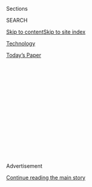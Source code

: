 <div id="app">

<div>

<div>

<div>

<div class="NYTAppHideMasthead css-1q2w90k e1suatyy0">

<div class="section css-ui9rw0 e1suatyy2">

<div class="css-eph4ug er09x8g0">

<div class="css-6n7j50">

</div>

<span class="css-1dv1kvn">Sections</span>

<div class="css-10488qs">

<span class="css-1dv1kvn">SEARCH</span>

</div>

[Skip to content](#site-content)[Skip to site
index](#site-index)

</div>

<div id="masthead-section-label" class="css-1wr3we4 eaxe0e00">

[Technology](https://www.nytimes.com/section/technology)

</div>

<div class="css-10698na e1huz5gh0">

</div>

</div>

<div id="masthead-bar-one" class="section hasLinks css-15hmgas e1csuq9d3">

<div class="css-uqyvli e1csuq9d0">

</div>

<div class="css-1uqjmks e1csuq9d1">

</div>

<div class="css-9e9ivx">

[](https://myaccount.nytimes.com/auth/login?response_type=cookie&client_id=vi)

</div>

<div class="css-1bvtpon e1csuq9d2">

[Today’s
Paper](https://www.nytimes.com/section/todayspaper)

</div>

</div>

</div>

</div>

<div data-aria-hidden="false">

<div id="site-content" data-role="main">

<div>

<div class="css-1aor85t" style="opacity:0.000000001;z-index:-1;visibility:hidden">

<div class="css-1hqnpie">

<div class="css-epjblv">

<span class="css-17xtcya">[Technology](/section/technology)</span><span class="css-x15j1o">|</span><span class="css-fwqvlz">How
Huawei Wooed Europe With Sponsorships, Investments and
Promises</span>

</div>

<div class="css-k008qs">

<div class="css-1iwv8en">

<span class="css-18z7m18"></span>

<div>

</div>

</div>

<span class="css-1n6z4y">https://nyti.ms/2RZava0</span>

<div class="css-1705lsu">

<div class="css-4xjgmj">

<div class="css-4skfbu" data-role="toolbar" data-aria-label="Social Media Share buttons, Save button, and Comments Panel with current comment count" data-testid="share-tools">

  - 
  - 
  - 
  - 
    
    <div class="css-6n7j50">
    
    </div>

  - 
  - 

</div>

</div>

</div>

</div>

</div>

</div>

<div id="NYT_TOP_BANNER_REGION" class="css-13pd83m">

</div>

<div id="top-wrapper" class="css-1sy8kpn">

<div id="top-slug" class="css-l9onyx">

Advertisement

</div>

[Continue reading the main
story](#after-top)

<div class="ad top-wrapper" style="text-align:center;height:100%;display:block;min-height:250px">

<div id="top" class="place-ad" data-position="top" data-size-key="top">

</div>

</div>

<div id="after-top">

</div>

</div>

<div id="sponsor-wrapper" class="css-1hyfx7x">

<div id="sponsor-slug" class="css-19vbshk">

Supported by

</div>

[Continue reading the main
story](#after-sponsor)

<div id="sponsor" class="ad sponsor-wrapper" style="text-align:center;height:100%;display:block">

</div>

<div id="after-sponsor">

</div>

</div>

<div class="css-1vkm6nb ehdk2mb0">

# How Huawei Wooed Europe With Sponsorships, Investments and Promises

</div>

<div class="css-79elbk" data-testid="photoviewer-wrapper">

<div class="css-z3e15g" data-testid="photoviewer-wrapper-hidden">

</div>

<div class="css-1a48zt4 ehw59r15" data-testid="photoviewer-children">

![<span class="css-16f3y1r e13ogyst0" data-aria-hidden="true">Huawei's
booth at last year's Mobile World Congress in Barcelona, Spain. The
company plans to announce new handsets and provide an update of its 5G
plans next month at this year's
conference.</span><span class="css-cnj6d5 e1z0qqy90" itemprop="copyrightHolder"><span class="css-1ly73wi e1tej78p0">Credit...</span><span><span>Eric
Gaillard/Reuters</span></span></span>](https://static01.nyt.com/images/2019/01/18/business/00europehuawei01/00europehuawei01-articleLarge.jpg?quality=75&auto=webp&disable=upscale)

</div>

</div>

<div class="css-xt80pu e12qa4dv0">

<div class="css-18e8msd">

<div class="css-vp77d3 epjyd6m0">

<div class="css-1baulvz">

By [<span class="css-1baulvz" itemprop="name">Adam
Satariano</span>](https://www.nytimes.com/by/adam-satariano) and
[<span class="css-1baulvz last-byline" itemprop="name">Raymond
Zhong</span>](https://www.nytimes.com/by/raymond-zhong)

</div>

</div>

  - Jan. 22,
    2019

  - 
    
    <div class="css-4xjgmj">
    
    <div class="css-d8bdto" data-role="toolbar" data-aria-label="Social Media Share buttons, Save button, and Comments Panel with current comment count" data-testid="share-tools">
    
      - 
      - 
      - 
      - 
        
        <div class="css-6n7j50">
        
        </div>
    
      - 
      - 
    
    </div>
    
    </div>

</div>

<div class="css-tk9fsr">

[阅读简体中文版](https://cn.nytimes.com/technology/20190123/huawei-europe-china/ "Read in Simplified Chinese")[閱讀繁體中文版](https://cn.nytimes.com/technology/20190123/huawei-europe-china/zh-hant/ "Read in Traditional Chinese")

</div>

</div>

<div class="section meteredContent css-1r7ky0e" name="articleBody" itemprop="articleBody">

<div class="css-1fanzo5 StoryBodyCompanionColumn">

<div class="css-53u6y8">

LONDON — When new employees join Huawei, they are given books about the
Chinese telecommunications company’s achievements. One featured
accomplishment is how the company has thrived in Europe.

A chapter in one of the books describes the hard work of Huawei
employees to win over European telecom providers and sell them equipment
that forms the backbone of mobile wireless networks. It says little
about how the company has also subtly lobbied, promised jobs and made
research investments to ingratiate itself with European governments over
the last 15 years.

In Britain, for example, Huawei set up a special corporate board, led by
John Browne, a former chief executive of the oil giant BP. It donated to
schools, including Cambridge University; held parties for political
leaders; and sponsored prominent charities like the Prince’s Trust,
founded by Prince Charles. In Germany, Huawei opened facilities to
conduct research on new innovations and sponsored events, including the
recent convention of Germany’s governing Christian Democratic Union
party.

European governments have been welcoming. Last year, after Huawei
announced a five-year commitment to spend [3 billion pounds, or about
$3.8 billion, to
expand](https://www.huawei.com/en/press-events/news/2018/2/Huawei-new3bn-fiveyear-commitment-UK)
in Britain, where the company employs 1,500 workers, Prime Minister
Theresa May met in Beijing with Sun Yafang, Huawei’s chairwoman.
Chancellor Angela Merkel of Germany posed for
[pictures](https://www.huawei.eu/media-centre/press-releases/chancellor-merkel-visits-huawei-dlt-2018)
at the company’s booth at a trade show last year.

</div>

</div>

<div class="css-1fanzo5 StoryBodyCompanionColumn">

<div class="css-53u6y8">

Yet despite the careful cultivation, Huawei’s position in Europe is now
at risk of unraveling. The United States has moved to restrict the use
of Chinese technology because of concerns that it is being used for
espionage. Last month, the American authorities asked Canada to detain a
Huawei executive, who is the daughter of the company’s founder, on
charges of committing bank fraud to help the company’s business in Iran.
And federal prosecutors in Seattle are also investigating Huawei for
[intellectual property
theft](https://www.nytimes.com/2019/01/16/technology/huawei-investigation-trade-secrets.html?rref=collection%2Fbyline%2Fraymond-zhong&action=click&contentCollection=undefined&region=stream&module=stream_unit&version=latest&contentPlacement=1&pgtype=collection).

*\[Read More:* [*The United States plans to formally
make*](https://www.nytimes.com/2019/01/22/us/politics/meng-wanzhou-extradition.html?action=click&module=Intentional&pgtype=Article)
*its extradition request within a week.\]*

The fallout is growing across Europe, which has become Huawei’s biggest
market outside China, foreshadowing what the company faces in the rest
of the world. This month, one of its [employees was
arrested](https://www.nytimes.com/2019/01/11/world/europe/poland-china-huawei-spy.html)
in Poland and charged with espionage.

Officials in Germany, France and the Czech Republic are now among those
considering restricting Huawei from the next-generation wireless
networks, [known
as 5G](https://www.nytimes.com/2018/12/31/technology/personaltech/5g-what-you-need-to-know.html?module=inline).
The head of Britain’s intelligence service, MI6, has raised alarms about
using Chinese networking technology. European carriers, including
Deutsche Telekom, are reassessing their use of Huawei. And on Thursday,
Oxford University announced that it would [suspend
donations](https://www.bbc.co.uk/news/business-46911265) and
scholarships from Huawei.

“Until there were red flags on security risks, it was smooth sailing for
them in Europe,” Thorsten Benner, a founder and director of the Global
Public Policy Institute, a policy think tank in Berlin, said of Huawei.
“The movement that you’ve seen over the past three months is all in
one direction: to find regulatory measures to curtail the use of Chinese
equipment in Europe.”

Heli Tiirmaa-Klaar, an Estonian diplomat involved in cybersecurity
discussions with American and European officials about Huawei, said
Europe was shifting on Huawei because of suspicions about China rather
than specific actions by the company. She highlighted China’s history of
hacking and stealing trade secrets, its poor record on human rights and
internet censorship, and Chinese [cybersecurity
rules](https://www.nytimes.com/2017/05/31/business/china-cybersecurity-law.html)
that could require network operators to defend national security
interests.

</div>

</div>

<div class="css-1fanzo5 StoryBodyCompanionColumn">

<div class="css-53u6y8">

“The Chinese are increasingly departing from the common vision that
we’ve had at the U.N. level about what are cybernorms and how we
follow international law in cyberspace,” she said. “They have no
willingness to play along in this space.”

Huawei (pronounced “HWA-way”) has [steadfastly denied
wrongdoing](https://www.nytimes.com/2019/01/15/technology/huawei-ren-zhengfei.html).
In a statement, the company said it had “established strong relations
with customers, suppliers and governments across Europe, where
cybersecurity has been our top priority.” It added that its growth in
Europe was the result of its strong track record, not lobbying.
Interacting with government officials is common among large
corporations, Huawei said.

For European countries, disentangling from Huawei won’t be easy. Its
equipment is a crucial part of wireless infrastructure in Europe, and
the company has spent hundreds of millions of dollars on 5G research,
opening testing hubs in Britain, Germany and Poland. The company has
said countries that ban Huawei, like the United States, risk delaying
construction of the new hyperfast network.

</div>

</div>

<div class="css-79elbk" data-testid="photoviewer-wrapper">

<div class="css-z3e15g" data-testid="photoviewer-wrapper-hidden">

</div>

<div class="css-1a48zt4 ehw59r15" data-testid="photoviewer-children">

![<span class="css-16f3y1r e13ogyst0" data-aria-hidden="true">Huawei
recently helped sponsor the convention of Germany’s governing Christian
Democratic Union
party.</span><span class="css-cnj6d5 e1z0qqy90" itemprop="copyrightHolder"><span class="css-1ly73wi e1tej78p0">Credit...</span><span>Andreas
Rinke/Reuters</span></span>](https://static01.nyt.com/images/2019/01/18/business/00europehuawei02/merlin_148010739_fe22def2-8e7c-4454-884b-32fd35988671-articleLarge.jpg?quality=75&auto=webp&disable=upscale)

</div>

</div>

<div class="css-1fanzo5 StoryBodyCompanionColumn">

<div class="css-53u6y8">

Huawei, based in Shenzhen, China, entered Europe in 2001 but struggled
to gain a foothold. It kept pushing because it wanted to expand
internationally. The European market became even more important after
the company was mostly shut out of the United States in 2012 over
security concerns.

At one point in 2004, Huawei was so eager to woo European customers that
it outfitted a shipping container with its wireless equipment and parked
it in front of the headquarters of phone carriers in Germany. The
marketing stunt was intended to get employees of those carriers to stop
and look.

“A lot of them said, ‘Who are you?’” said Stefan Scheuerle, a former
Huawei sales manager in Europe who is now chief revenue officer at
Sensorberg, a German tech company.

</div>

</div>

<div class="css-1fanzo5 StoryBodyCompanionColumn">

<div class="css-53u6y8">

In a breakthrough, Huawei struck a deal to provide equipment to BT
Group, the British telecom giant, in 2005. To prepare its bid for the BT
project, Huawei moved about 100 Chinese workers to hastily rented
apartments outside London, according to “Growing Up in a Hail of
Gunfire,” a collection of essays used as training material for new
hires. The employees often worked until 3 or 4 a.m., and because they
didn’t have credit cards, they had to use wads of cash to buy groceries.

In 2005, Huawei also secured a deal with the European carrier Vodafone
to sell about $1 million of gear. Even so, Mr. Scheuerle said, he was
quickly given a new goal: Sell Vodafone $1 billion of equipment within
three years. Huawei soon opened an office within steps of Vodafone’s
complex in Düsseldorf, Germany.

“When I left less than three years later, we were at $850 million — we
were almost there,” Mr. Scheuerle said.

Huawei moved other employees from China to help in Europe, and hired
many non-Chinese employees. It was a jarring cultural change for
newcomers unfamiliar with [Huawei’s blunt management
style](https://www.nytimes.com/2018/12/18/technology/huawei-workers-iran-sanctions.html);
Mr. Scheuerle said staff emails criticized people by name for
unsatisfactory work.

Mr. Scheuerle held workshops for new employees to help them adapt to the
company. He advised them to befriend Chinese colleagues with better
knowledge of what was happening at Huawei headquarters in Shenzhen.

Today, 12,000 of Huawei’s 180,000 employees are in Europe, up from 7,300
in 2013. The company has vowed to hire nearly 3,000 more by next year.
In 2017, it earned more than $20 billion in revenue in Europe, the
Middle East and Africa, roughly a quarter of its total business.

Even when American officials warned allies of Huawei’s risks, the
company largely deflected the concerns. It opened a testing center where
British officials inspected its products. It opened 23 research and
development facilities in 14 European countries, and supported work at
more than 150 universities. The company also hosts government officials
and business leaders from Europe at its Shenzhen headquarters.

</div>

</div>

<div class="css-1fanzo5 StoryBodyCompanionColumn">

<div class="css-53u6y8">

In 2011, Huawei created the board to oversee operations in Britain. In
reality, the group has a limited view of Huawei’s inner workings and few
responsibilities beyond quarterly meetings and attending some corporate
events such as annual summer and winter parties, two people familiar
with its activities said.

Huawei said the board had legal responsibilities of directors overseeing
compliance with laws, health and safety, and potential abuses of power.

Now, as criticism mounts, Huawei is meeting with customers and
government officials to assuage concerns. This includes allowing [German
officials](https://www.huawei.eu/media-centre/press-releases/huawei-opens-security-innovation-lab-bonn)
to inspect its engineering and code.

Next month at the mobile tech conference MWC Barcelona, formerly the
Mobile World Congress, Huawei plans to announce new handsets and provide
an update of its 5G plans. A new advertising campaign is also in the
works, the company said.

</div>

</div>

</div>

<div>

</div>

<div>

</div>

<div>

</div>

<div>

<div id="bottom-wrapper" class="css-1ede5it">

<div id="bottom-slug" class="css-l9onyx">

Advertisement

</div>

[Continue reading the main
story](#after-bottom)

<div id="bottom" class="ad bottom-wrapper" style="text-align:center;height:100%;display:block;min-height:90px">

</div>

<div id="after-bottom">

</div>

</div>

</div>

</div>

</div>

## Site Index

<div>

</div>

## Site Information Navigation

  - [© <span>2020</span> <span>The New York Times
    Company</span>](https://help.nytimes.com/hc/en-us/articles/115014792127-Copyright-notice)

<!-- end list -->

  - [NYTCo](https://www.nytco.com/)
  - [Contact
    Us](https://help.nytimes.com/hc/en-us/articles/115015385887-Contact-Us)
  - [Work with us](https://www.nytco.com/careers/)
  - [Advertise](https://nytmediakit.com/)
  - [T Brand Studio](http://www.tbrandstudio.com/)
  - [Your Ad
    Choices](https://www.nytimes.com/privacy/cookie-policy#how-do-i-manage-trackers)
  - [Privacy](https://www.nytimes.com/privacy)
  - [Terms of
    Service](https://help.nytimes.com/hc/en-us/articles/115014893428-Terms-of-service)
  - [Terms of
    Sale](https://help.nytimes.com/hc/en-us/articles/115014893968-Terms-of-sale)
  - [Site
    Map](https://spiderbites.nytimes.com)
  - [Help](https://help.nytimes.com/hc/en-us)
  - [Subscriptions](https://www.nytimes.com/subscription?campaignId=37WXW)

</div>

</div>

</div>

</div>
